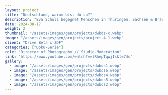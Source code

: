 ```yaml
---
layout: project
title: "Deutschland, warum bist du so?"
description: "Eva Schulz begegnet Menschen in Thüringen, Sachsen & Brandenburg, die Journalisten aus dem Weg gehen. Ihre Aufgabe: Vorurteile hinterfragen und zuhören."
date: 2024-08-17
weight: 2
thumbnail: "/assets/images/gen/projects/dwbds-c.webp"
image: "/assets/images/gen/projects/project-4-1.webp"
client: "Drive Beta x ZDF"
categories: ["Doku-Serie"]
role: "Director of Photography // Studio-Moderation"
link: "https://www.youtube.com/watch?v=lRhepTqwjIs&t=74s"
gallery:
  - image: "/assets/images/gen/projects/dwbds1.webp"
  - image: "/assets/images/gen/projects/dwbds6.webp"
  - image: "/assets/images/gen/projects/dwbds4.webp"
  - image: "/assets/images/gen/projects/dwbds5.webp"
  - image: "/assets/images/gen/projects/dwbds2.webp"
---
```



